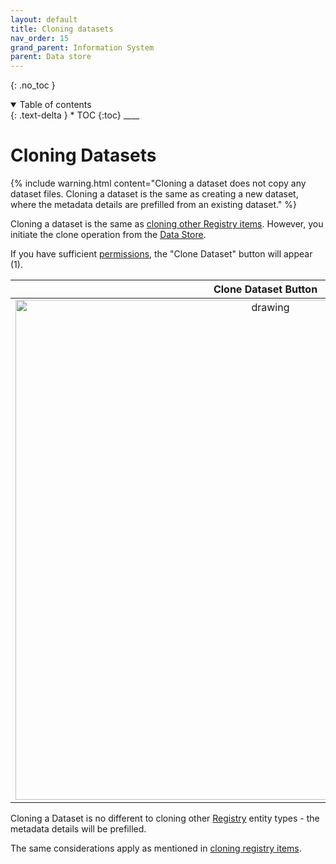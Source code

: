 ```yaml
---
layout: default
title: Cloning datasets
nav_order: 15
grand_parent: Information System
parent: Data store
---
```


{: .no_toc }

<details  open markdown="block">
  <summary>
    Table of contents
  </summary>
{: .text-delta }
* TOC
{:toc}
____
</details>

# Cloning Datasets

{% include warning.html content="Cloning a dataset does not copy any dataset files. Cloning a dataset is the same as creating a new dataset, where the metadata details are prefilled from an existing dataset." %}

Cloning a dataset is the same as [cloning other Registry items](../provenance/registry/clone). However, you initiate the clone operation from the [Data Store](./overview).

If you have sufficient [permissions](../provenance/registry/clone#required-permissions), the "Clone Dataset" button will appear (1).

|                                  Clone Dataset Button                                   |
| :-------------------------------------------------------------------------------------: |
| <img src="../../assets/images/data_store/clone_dataset.png" alt="drawing" width="800"/> |

Cloning a Dataset is no different to cloning other [Registry](../provenance/registry/overview) entity types - the metadata details will be prefilled.

The same considerations apply as mentioned in [cloning registry items](../provenance/registry/clone).
